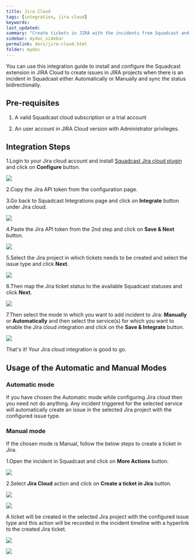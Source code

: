 ```yaml
---
title: Jira Cloud
tags: [integration, jira cloud]
keywords: 
last_updated: 
summary: "Create tickets in JIRA with the incidents from Squadcast and sync status bidirectionally"
sidebar: mydoc_sidebar
permalink: docs/jira-cloud.html
folder: mydoc
---
```


You can use this integration guide to install and configure the Squadcast extension in JIRA Cloud to create issues in JIRA projects when there is an incident in Squadcast either Automatically or Manually and sync the status bidirectionally.

## Pre-requisites

1. A valid Squadcast cloud subscription or a trial account

2. An user account in JIRA Cloud version with Administrator privileges.

## Integration Steps

1.Login to your Jira cloud account and install <a href="https://marketplace.atlassian.com/apps/1221041/squadcast-for-jira-cloud?hosting=cloud&tab=overview">Squadcast Jira cloud plugin</a> and click on **Configure** button.

![](images/jira_cloud_squadcast_1.png)

2.Copy the Jira API token from the configuration page.

3.Go back to Squadcast Integrations page and click on **Integrate** button under Jira cloud.

![](images/jira_cloud_squadcast_2.png)

4.Paste the Jira API token from the 2nd step and click on **Save & Next** button.

![](images/jira_cloud_squadcast_3.png)

5.Select the Jira project in which tickets needs to be created and select the issue type and click **Next**.

![](images/jira_cloud_squadcast_4.png)

6.Then map the Jira ticket status to the available Squadcast statuses and click **Next**.

![](images/jira_cloud_squadcast_5.png)

7.Then select the mode in which you want to add incident to Jira: **Manually** or **Automatically** and then select the service(s) for which you want to enable the Jira cloud integration and click on the **Save & Integrate** button.

![](images/jira_cloud_squadcast_6.png)

That's it! Your Jira cloud integration is good to go. 

## Usage of the Automatic and Manual Modes

### Automatic mode

If you have chosen the Automatic mode while configuring Jira cloud then you need not do anything. Any incident triggered for the selected service will automatically create an issue in the selected Jira project with the configured issue type.

### Manual mode

If the chosen mode is Manual, follow the below steps to create a ticket in Jira.

1.Open the incident in Squadcast and click on **More Actions** button.

![](images/jira_cloud_squadcast_7.png)

2.Select **Jira Cloud** action and click on **Create a ticket in Jira** button.

![](images/jira_cloud_squadcast_8.png)

![](images/jira_cloud_squadcast_9.png)

A ticket will be created in the selected Jira project with the configured issue type and this action will be recorded in the incident timeline with a hyperlink to the created Jira ticket.

![](images/jira_cloud_squadcast_10.png)

![](images/jira_cloud_squadcast_11.png)